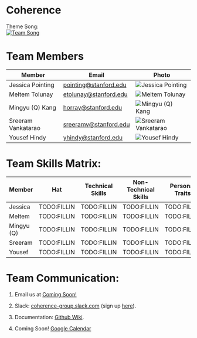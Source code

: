 # Coherence

Theme Song:  
[![Team Song](http://img.youtube.com/vi/o_Ay_iDRAbc/0.jpg)](http://www.youtube.com/watch?v=o_Ay_iDRAbc "Hans Zimmer - Mountains (Interstellar Soundtrack)")

# Team Members
Member | Email | Photo
--- | --- | ---
Jessica Pointing | pointing@stanford.edu | <img src="https://i.imgur.com/zjr35qy.jpg" alt="Jessica Pointing">
Meltem Tolunay | etolunay@stanford.edu | <img src="https://i.imgur.com/2jg0GrY.jpg" alt="Meltem Tolunay">
Mingyu (Q) Kang | horray@stanford.edu | <img src="https://i.imgur.com/oKfnrXc.jpg" alt="Mingyu (Q) Kang">
Sreeram Vankatarao  | sreeramv@stanford.edu | <img src="https://i.imgur.com/2RB416X.jpg" alt="Sreeram Vankatarao">
Yousef Hindy | yhindy@stanford.edu | <img src="https://i.imgur.com/c1n3cae.jpg" alt="Yousef Hindy">

# Team Skills Matrix:

Member | Hat | Technical Skills | Non-Technical Skills | Personal Traits | Desired Growth | Weaknesses
--- | --- | --- | --- | --- | --- | ---
Jessica | TODO:FILLIN | TODO:FILLIN | TODO:FILLIN | TODO:FILLIN | TODO:FILLIN | TODO:FILLIN
Meltem | TODO:FILLIN | TODO:FILLIN | TODO:FILLIN | TODO:FILLIN | TODO:FILLIN | TODO:FILLIN
Mingyu (Q) | TODO:FILLIN | TODO:FILLIN | TODO:FILLIN | TODO:FILLIN | TODO:FILLIN | TODO:FILLIN
Sreeram | TODO:FILLIN | TODO:FILLIN | TODO:FILLIN | TODO:FILLIN | TODO:FILLIN | TODO:FILLIN
Yousef | TODO:FILLIN | TODO:FILLIN | TODO:FILLIN | TODO:FILLIN | TODO:FILLIN | TODO:FILLIN

# Team Communication:
1. Email us at [Coming Soon!](google.com)

2. Slack: [coherence-group.slack.com](https://coherence-group.slack.com) (sign up [here](https://coherence-group.slack.com/signup)).

3. Documentation: [Github Wiki](https://github.com/cs210/coherence/wiki).

4. Coming Soon! [Google Calendar](https://calendar.google.com/calendar/embed?src=stanford.edu_rsg43to2epthvtkim72t0des9o%40group.calendar.google.com&ctz=America%2FLos_Angeles)
